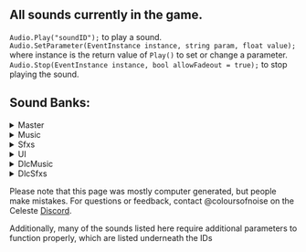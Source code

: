 ## All sounds currently in the game.
`Audio.Play("soundID");` to play a sound.  
`Audio.SetParameter(EventInstance instance, string param, float value);` where instance is the return value of `Play()` to set or change a parameter.  
`Audio.Stop(EventInstance instance, bool allowFadeout = true);` to stop playing the sound.


## Sound Banks:
<details>
<summary>Master</summary>
<pre>
event:/game/04_cliffside/whiteblock_fallthru
event:/ui/world_map/whoosh/1000ms_back
event:/ui/world_map/whoosh/1000ms_forward
event:/ui/world_map/whoosh/400ms_back
event:/ui/world_map/whoosh/400ms_forward
event:/ui/world_map/whoosh/600ms_back
event:/ui/world_map/whoosh/600ms_forward
event:/ui/world_map/whoosh/700ms_back
event:/ui/world_map/whoosh/700ms_forward
event:/ui/world_map/whoosh/900ms_back
event:/ui/world_map/whoosh/900ms_forward
snapshot:/assist_game_speed/assist_speed_50
snapshot:/assist_game_speed/assist_speed_60
snapshot:/assist_game_speed/assist_speed_70
snapshot:/assist_game_speed/assist_speed_80
snapshot:/assist_game_speed/assist_speed_90
snapshot:/berry_cooperation/1000s_down
snapshot:/berry_cooperation/2000s_down
snapshot:/berry_cooperation/3000s_down
snapshot:/berry_cooperation/4000s_down
snapshot:/berry_cooperation/5000s_down
snapshot:/boss_pitch_sfx
snapshot:/char_granny_laughs_down
snapshot:/dialogue_in_progress
snapshot:/env_allamb_down
snapshot:/env_worldmap_down
snapshot:/game_00_prologue_amb_down
snapshot:/game_00_prologue_amb_off
snapshot:/game_00_verb
snapshot:/game_01_birdbros_finish
snapshot:/game_02_dreammemorial_fade
snapshot:/game_03_clutterswitch_moment
snapshot:/game_03_oshirofreakout
snapshot:/game_03_pico8room
snapshot:/game_04_gondolafeather_main
snapshot:/game_04_gondolafeather_verb
snapshot:/game_05_eyedeath
snapshot:/game_05_eyedistance
snapshot:/game_05_mus_pulse_controller
snapshot:/game_05_torch_arp
snapshot:/game_10_BIR_music_part01
snapshot:/game_10_BIR_music_part02
snapshot:/game_10_BIR_sfx
snapshot:/game_10_BIRd_wings_silenced
snapshot:/game_10_amb_voidspiral_active
snapshot:/game_10_cafe_computer_active
snapshot:/game_10_final_boost
snapshot:/game_10_glitch_active
snapshot:/game_10_golden_room_flavour
snapshot:/game_10_goldenroom_death_fix
snapshot:/game_10_granny_clouds_dialogue
snapshot:/game_10_in_space
snapshot:/game_10_inside_cafe
snapshot:/game_10_kevinpc_sendcontrol
snapshot:/game_10_kevinpc_verbtransition
snapshot:/game_gen_crystalheart
snapshot:/game_gen_large_berry_get
snapshot:/mus_cassette_amb_down
snapshot:/mus_lvl1_verbtransition
snapshot:/music_all_mute
snapshot:/music_mains_mute
snapshot:/music_reflection_secret
snapshot:/music_secretrevealed
snapshot:/pause_menu
snapshot:/underwater
snapshot:/variant_speed/variant_speed_120
snapshot:/variant_speed/variant_speed_140
snapshot:/variant_speed/variant_speed_160
</pre>
</details>
<details>
<summary>Music</summary>
<pre>
event:/music/cassette/01_forsaken_city
   fade min:0 max:1 default:1 GAME_CONTROLLED
   sixteenth_note min:1 max:257 default:1 GAME_CONTROLLED
   ahdsr_controller min:0 max:1 default:0 GAME_CONTROLLED
event:/music/cassette/02_old_site
   sixteenth_note min:1 max:257 default:1 GAME_CONTROLLED
   fade min:0 max:1 default:1 GAME_CONTROLLED
   ahdsr_controller min:0 max:1 default:0 GAME_CONTROLLED
event:/music/cassette/03_resort
   sixteenth_note min:1 max:257 default:1 GAME_CONTROLLED
   fade min:0 max:1 default:1 GAME_CONTROLLED
   ahdsr_controller min:0 max:1 default:0 GAME_CONTROLLED
event:/music/cassette/04_cliffside
   sixteenth_note min:1 max:257 default:1 GAME_CONTROLLED
   fade min:0 max:1 default:1 GAME_CONTROLLED
   ahdsr_controller min:0 max:1 default:0 GAME_CONTROLLED
event:/music/cassette/05_mirror_temple
   fade min:0 max:1 default:1 GAME_CONTROLLED
   sixteenth_note min:1 max:257 default:1 GAME_CONTROLLED
   ahdsr_controller min:0 max:1 default:0 GAME_CONTROLLED
event:/music/cassette/06_reflection
   sixteenth_note min:1 max:257 default:1 GAME_CONTROLLED
   fade min:0 max:1 default:1 GAME_CONTROLLED
   ahdsr_controller min:0 max:1 default:0 GAME_CONTROLLED
event:/music/cassette/07_summit
   fade min:0 max:1 default:1 GAME_CONTROLLED
   sixteenth_note min:1 max:257 default:1 GAME_CONTROLLED
   ahdsr_controller min:0 max:1 default:0 GAME_CONTROLLED
event:/music/cassette/09_core
   ahdsr_controller min:0 max:1 default:0 GAME_CONTROLLED
   sixteenth_note min:1 max:257 default:1 GAME_CONTROLLED
   fade min:0 max:1 default:1 GAME_CONTROLLED
event:/music/lvl0/bridge
   fade min:0 max:1 default:1 GAME_CONTROLLED
event:/music/lvl0/intro
   fade min:0 max:1 default:1 GAME_CONTROLLED
event:/music/lvl0/title_ping
   fade min:0 max:1 default:1 GAME_CONTROLLED
event:/music/lvl1/main
   layer2 min:0 max:1 default:1 GAME_CONTROLLED
   layer3 min:0 max:1 default:1 GAME_CONTROLLED
   end min:0 max:1 default:0 GAME_CONTROLLED
   fade min:0 max:1 default:1 GAME_CONTROLLED
   layer1 min:0 max:1 default:1 GAME_CONTROLLED
event:/music/lvl1/theo
   fade min:0 max:1 default:1 GAME_CONTROLLED
event:/music/lvl2/awake
   fade min:0 max:1 default:1 GAME_CONTROLLED
event:/music/lvl2/beginning
   fade min:0 max:1 default:1 GAME_CONTROLLED
event:/music/lvl2/chase
   escape min:0 max:1 default:0 GAME_CONTROLLED
   fade min:0 max:1 default:1 GAME_CONTROLLED
event:/music/lvl2/dreamblock_sting_pt1
   fade min:0 max:1 default:1 GAME_CONTROLLED
event:/music/lvl2/dreamblock_sting_pt2
   fade min:0 max:1 default:1 GAME_CONTROLLED
event:/music/lvl2/evil_madeline
   fade min:0 max:1 default:1 GAME_CONTROLLED
event:/music/lvl2/mirror
   fade min:0 max:1 default:1 GAME_CONTROLLED
event:/music/lvl2/phone_end
   fade min:0 max:1 default:1 GAME_CONTROLLED
event:/music/lvl2/phone_loop
   fade min:0 max:1 default:1 GAME_CONTROLLED
event:/music/lvl3/clean
   progress min:0 max:4 default:1 GAME_CONTROLLED
   escape min:0 max:1 default:0 GAME_CONTROLLED
   fade min:0 max:1 default:1 GAME_CONTROLLED
event:/music/lvl3/explore
   progress min:1 max:3 default:1 GAME_CONTROLLED
   layer2 min:0 max:1 default:0 GAME_CONTROLLED
   fade min:0 max:1 default:1 GAME_CONTROLLED
   layer1 min:0 max:1 default:0 GAME_CONTROLLED
event:/music/lvl3/intro
   fade min:0 max:1 default:1 GAME_CONTROLLED
event:/music/lvl3/oshiro_chase
   fade min:0 max:1 default:1 GAME_CONTROLLED
event:/music/lvl3/oshiro_theme
   fade min:0 max:1 default:1 GAME_CONTROLLED
event:/music/lvl4/heavy_winds
   fade min:0 max:1 default:1 GAME_CONTROLLED
event:/music/lvl4/main
   fade min:0 max:1 default:1 GAME_CONTROLLED
   layer3 min:0 max:1 default:0 GAME_CONTROLLED
   layer1 min:0 max:1 default:0 GAME_CONTROLLED
   layer2 min:0 max:1 default:0 GAME_CONTROLLED
event:/music/lvl4/minigame
   fade min:0 max:1 default:1 GAME_CONTROLLED
   gondola_idle min:0 max:1 default:0 GAME_CONTROLLED
   calm min:0 max:1 default:1 GAME_CONTROLLED
event:/music/lvl5/middle_temple
   layer3 min:0 max:1 default:0 GAME_CONTROLLED
   fade min:0 max:1 default:1 GAME_CONTROLLED
   layer4 min:0 max:1 default:0 GAME_CONTROLLED
event:/music/lvl5/mirror
   layer3 min:0 max:1 default:0 GAME_CONTROLLED
   layer1 min:0 max:1 default:1 GAME_CONTROLLED
   eye_distance min:0 max:1 default:1 GAME_CONTROLLED
   layer6 min:0 max:1 default:0 GAME_CONTROLLED
   layer5 min:0 max:1 default:0 GAME_CONTROLLED
   layer2 min:0 max:1 default:0 GAME_CONTROLLED
   layer4 min:0 max:1 default:0 GAME_CONTROLLED
   fade min:0 max:1 default:1 GAME_CONTROLLED
event:/music/lvl5/mirror_cutscene
   fade min:0 max:1 default:1 GAME_CONTROLLED
event:/music/lvl5/normal
   fade min:0 max:1 default:1 GAME_CONTROLLED
   layer2 min:0 max:1 default:0 GAME_CONTROLLED
   layer1 min:0 max:1 default:1 GAME_CONTROLLED
event:/music/lvl6/badeline_acoustic
   fade min:0 max:1 default:1 GAME_CONTROLLED
   levelup min:0 max:2 default:0 GAME_CONTROLLED
event:/music/lvl6/badeline_fight
   boss_pitch min:0 max:1 default:0 GAME_CONTROLLED
   fade min:0 max:1 default:1 GAME_CONTROLLED
event:/music/lvl6/badeline_glitch
   fade min:0 max:1 default:1 GAME_CONTROLLED
   boss_pitch min:0 max:1 default:0 GAME_CONTROLLED
event:/music/lvl6/madeline_and_theo
   fade min:0 max:1 default:1 GAME_CONTROLLED
event:/music/lvl6/main
   fade min:0 max:1 default:1 GAME_CONTROLLED
   layer3 min:0 max:1 default:0 GAME_CONTROLLED
   layer1 min:0 max:1 default:1 GAME_CONTROLLED
   layer2 min:0 max:1 default:0 GAME_CONTROLLED
event:/music/lvl6/secret_room
   fade min:0 max:1 default:1 GAME_CONTROLLED
event:/music/lvl6/starjump
   fade min:0 max:1 default:1 GAME_CONTROLLED
   layer3 min:0 max:1 default:0 GAME_CONTROLLED
   layer2 min:0 max:1 default:0 GAME_CONTROLLED
   layer1 min:0 max:1 default:1 GAME_CONTROLLED
event:/music/lvl6/the_fall
   fade min:0 max:1 default:1 GAME_CONTROLLED
event:/music/lvl7/final_ascent
   escape min:0 max:1 default:0 GAME_CONTROLLED
   fade min:0 max:1 default:1 GAME_CONTROLLED
event:/music/lvl7/main
   progress min:0 max:7 default:0 GAME_CONTROLLED
   fade min:0 max:1 default:1 GAME_CONTROLLED
event:/music/lvl8/main
   fade min:0 max:1 default:1 GAME_CONTROLLED
event:/music/lvl9/main
   layer2 min:0 max:1 default:0 GAME_CONTROLLED
   fade min:0 max:1 default:1 GAME_CONTROLLED
   progress min:0 max:4 default:0 GAME_CONTROLLED
   layer1 min:0 max:1 default:0 GAME_CONTROLLED
event:/music/menu/complete_area
   fade min:0 max:1 default:1 GAME_CONTROLLED
   end min:0 max:1 default:0 GAME_CONTROLLED
event:/music/menu/complete_bside
   end min:0 max:1 default:0 GAME_CONTROLLED
   fade min:0 max:1 default:1 GAME_CONTROLLED
event:/music/menu/complete_summit
   end min:0 max:1 default:0 GAME_CONTROLLED
   fade min:0 max:1 default:1 GAME_CONTROLLED
event:/music/menu/credits
   fade min:0 max:1 default:1 GAME_CONTROLLED
   ahdsr_controller min:0 max:1 default:0 GAME_CONTROLLED
event:/music/menu/level_select
   fade min:0 max:1 default:1 GAME_CONTROLLED
   moon min:0 max:1 default:0 GAME_CONTROLLED
event:/music/remix/01_forsaken_city
   fade min:0 max:1 default:1 GAME_CONTROLLED
event:/music/remix/02_old_site
   fade min:0 max:1 default:1 GAME_CONTROLLED
event:/music/remix/03_resort
   fade min:0 max:1 default:1 GAME_CONTROLLED
event:/music/remix/04_cliffside
   fade min:0 max:1 default:1 GAME_CONTROLLED
event:/music/remix/05_mirror_temple
   fade min:0 max:1 default:1 GAME_CONTROLLED
event:/music/remix/06_reflection
   fade min:0 max:1 default:1 GAME_CONTROLLED
event:/music/remix/07_summit
   fade min:0 max:1 default:1 GAME_CONTROLLED
   escape min:0 max:1 default:0 GAME_CONTROLLED
event:/music/remix/09_core
   fade min:0 max:1 default:1 GAME_CONTROLLED
event:/new_content/music/lvl10/cinematic/end_intro
   fade min:0 max:1 default:1 GAME_CONTROLLED
snapshot:/boss_pitch_sfx
snapshot:/env_allamb_down
snapshot:/env_worldmap_down
snapshot:/game_00_prologue_amb_down
snapshot:/game_00_prologue_amb_off
snapshot:/game_04_gondolafeather_main
snapshot:/game_04_gondolafeather_verb
snapshot:/game_05_eyedistance
snapshot:/mus_cassette_amb_down
snapshot:/mus_lvl1_verbtransition
</pre>
</details>
<details>
<summary>Sfxs</summary>
<pre>
event:/char/badeline/appear
event:/char/badeline/booster_begin
event:/char/badeline/booster_final
event:/char/badeline/booster_reappear
event:/char/badeline/booster_relocate
event:/char/badeline/booster_throw
event:/char/badeline/boss_bullet
   end min:0 max:1 default:0 GAME_CONTROLLED
event:/char/badeline/boss_hug
event:/char/badeline/boss_idle_air
event:/char/badeline/boss_laser_charge
event:/char/badeline/boss_laser_fire
event:/char/badeline/boss_prefight_getup
   chaser_count min:0 max:4 default:0 GAME_CONTROLLED
event:/char/badeline/climb_ledge
   chaser_count min:0 max:4 default:0 GAME_CONTROLLED
event:/char/badeline/dash_red_left
   chaser_count min:0 max:4 default:0 GAME_CONTROLLED
event:/char/badeline/dash_red_right
   chaser_count min:0 max:4 default:0 GAME_CONTROLLED
event:/char/badeline/disappear
event:/char/badeline/dreamblock_enter
   chaser_count min:0 max:4 default:0 GAME_CONTROLLED
event:/char/badeline/dreamblock_exit
   chaser_count min:0 max:4 default:0 GAME_CONTROLLED
event:/char/badeline/dreamblock_travel
   chaser_count min:0 max:4 default:0 GAME_CONTROLLED
event:/char/badeline/duck
   chaser_count min:0 max:4 default:0 GAME_CONTROLLED
event:/char/badeline/footstep
   surface_index min:0 max:50 default:0 GAME_CONTROLLED
   chaser_count min:0 max:4 default:0 GAME_CONTROLLED
event:/char/badeline/grab
   surface_index min:0 max:50 default:0 GAME_CONTROLLED
   chaser_count min:0 max:4 default:0 GAME_CONTROLLED
event:/char/badeline/grab_letgo
   chaser_count min:0 max:4 default:0 GAME_CONTROLLED
event:/char/badeline/handhold
   chaser_count min:0 max:4 default:0 GAME_CONTROLLED
   surface_index min:0 max:50 default:0 GAME_CONTROLLED
event:/char/badeline/jump
   chaser_count min:0 max:4 default:0 GAME_CONTROLLED
event:/char/badeline/jump_assisted
   chaser_count min:0 max:4 default:0 GAME_CONTROLLED
event:/char/badeline/jump_climb_left
   chaser_count min:0 max:4 default:0 GAME_CONTROLLED
event:/char/badeline/jump_climb_right
   chaser_count min:0 max:4 default:0 GAME_CONTROLLED
event:/char/badeline/jump_dreamblock
   chaser_count min:0 max:4 default:0 GAME_CONTROLLED
event:/char/badeline/jump_special
   chaser_count min:0 max:4 default:0 GAME_CONTROLLED
event:/char/badeline/jump_super
   chaser_count min:0 max:4 default:0 GAME_CONTROLLED
event:/char/badeline/jump_superslide
   chaser_count min:0 max:4 default:0 GAME_CONTROLLED
event:/char/badeline/jump_superwall
   chaser_count min:0 max:4 default:0 GAME_CONTROLLED
event:/char/badeline/jump_wall_left
   chaser_count min:0 max:4 default:0 GAME_CONTROLLED
event:/char/badeline/jump_wall_right
   chaser_count min:0 max:4 default:0 GAME_CONTROLLED
event:/char/badeline/landing
   surface_index min:0 max:50 default:0 GAME_CONTROLLED
   chaser_count min:0 max:4 default:0 GAME_CONTROLLED
event:/char/badeline/level_entry
   chaser_count min:0 max:4 default:0 GAME_CONTROLLED
event:/char/badeline/maddy_join
event:/char/badeline/maddy_split
event:/char/badeline/stand
   chaser_count min:0 max:4 default:0 GAME_CONTROLLED
event:/char/badeline/temple_move_chats
event:/char/badeline/temple_move_first
event:/char/badeline/wallslide
   chaser_count min:0 max:4 default:0 GAME_CONTROLLED
   surface_index min:0 max:50 default:0 GAME_CONTROLLED
event:/char/dialogue/badeline
   dialogue_portrait min:0 max:12 default:0 GAME_CONTROLLED
   dialogue_end min:0 max:1 default:0 GAME_CONTROLLED
event:/char/dialogue/ex
   dialogue_end min:0 max:1 default:0 GAME_CONTROLLED
   dialogue_portrait min:0 max:12 default:0 GAME_CONTROLLED
event:/char/dialogue/granny
   dialogue_portrait min:0 max:12 default:0 GAME_CONTROLLED
   dialogue_end min:0 max:1 default:0 GAME_CONTROLLED
event:/char/dialogue/madeline
   dialogue_portrait min:0 max:12 default:0 GAME_CONTROLLED
   dialogue_end min:0 max:1 default:0 GAME_CONTROLLED
event:/char/dialogue/madeline_mirror
   dialogue_end min:0 max:1 default:0 GAME_CONTROLLED
   dialogue_portrait min:0 max:12 default:0 GAME_CONTROLLED
event:/char/dialogue/mom
   dialogue_end min:0 max:1 default:0 GAME_CONTROLLED
   dialogue_portrait min:0 max:12 default:0 GAME_CONTROLLED
event:/char/dialogue/oshiro
   dialogue_portrait min:0 max:12 default:0 GAME_CONTROLLED
   dialogue_end min:0 max:1 default:0 GAME_CONTROLLED
event:/char/dialogue/secret_character
event:/char/dialogue/sfx_support/phone_static_ex
event:/char/dialogue/sfx_support/phone_static_mom
event:/char/dialogue/theo
   dialogue_portrait min:0 max:12 default:0 GAME_CONTROLLED
   dialogue_end min:0 max:1 default:0 GAME_CONTROLLED
event:/char/dialogue/theo_mirror
   dialogue_end min:0 max:1 default:0 GAME_CONTROLLED
   dialogue_portrait min:0 max:12 default:0 GAME_CONTROLLED
event:/char/granny/cane_tap
event:/char/granny/laugh_firstphrase
   laugh_distance min:350 max:650 default:350 AUTOMATIC_DISTANCE
event:/char/granny/laugh_oneha
   laugh_distance min:350 max:650 default:350 AUTOMATIC_DISTANCE
event:/char/madeline/backpack_drop
event:/char/madeline/campfire_sit
event:/char/madeline/campfire_stand
event:/char/madeline/climb_ledge
event:/char/madeline/core_hair_charged
event:/char/madeline/crystaltheo_lift
event:/char/madeline/crystaltheo_throw
event:/char/madeline/dash_pink_left
event:/char/madeline/dash_pink_right
event:/char/madeline/dash_red_left
event:/char/madeline/dash_red_right
event:/char/madeline/death
event:/char/madeline/dreamblock_enter
event:/char/madeline/dreamblock_exit
event:/char/madeline/dreamblock_travel
event:/char/madeline/duck
event:/char/madeline/footstep
   raining min:0 max:1 default:0 GAME_CONTROLLED
   surface_index min:0 max:50 default:0 GAME_CONTROLLED
event:/char/madeline/grab
   surface_index min:0 max:50 default:0 GAME_CONTROLLED
   raining min:0 max:1 default:0 GAME_CONTROLLED
event:/char/madeline/grab_letgo
event:/char/madeline/handhold
   surface_index min:0 max:50 default:0 GAME_CONTROLLED
   raining min:0 max:1 default:0 GAME_CONTROLLED
event:/char/madeline/idle_crackknuckles
event:/char/madeline/idle_scratch
event:/char/madeline/idle_sneeze
event:/char/madeline/jump
event:/char/madeline/jump_assisted
event:/char/madeline/jump_climb_left
event:/char/madeline/jump_climb_right
event:/char/madeline/jump_dreamblock
event:/char/madeline/jump_special
event:/char/madeline/jump_super
event:/char/madeline/jump_superslide
event:/char/madeline/jump_superwall
event:/char/madeline/jump_wall_left
event:/char/madeline/jump_wall_right
event:/char/madeline/landing
   surface_index min:0 max:50 default:0 GAME_CONTROLLED
   raining min:0 max:1 default:0 GAME_CONTROLLED
event:/char/madeline/mirrortemple_big_landing
event:/char/madeline/predeath
event:/char/madeline/revive
event:/char/madeline/stand
event:/char/madeline/summit_areastart
event:/char/madeline/summit_flytonext
event:/char/madeline/summit_sit
event:/char/madeline/theo_collapse
event:/char/madeline/wallslide
   surface_index min:0 max:50 default:0 GAME_CONTROLLED
event:/char/madeline/water_dash_gen
event:/char/madeline/water_dash_in
event:/char/madeline/water_dash_out
event:/char/madeline/water_in
   deep min:0 max:1 default:0 GAME_CONTROLLED
event:/char/madeline/water_move_general
event:/char/madeline/water_move_shallow
event:/char/madeline/water_out
   deep min:0 max:1 default:0 GAME_CONTROLLED
event:/char/oshiro/boss_charge
event:/char/oshiro/boss_enter_screen
event:/char/oshiro/boss_precharge
event:/char/oshiro/boss_reform
event:/char/oshiro/boss_slam_final
event:/char/oshiro/boss_slam_first
event:/char/oshiro/boss_transform_begin
event:/char/oshiro/boss_transform_burst
event:/char/oshiro/chat_collapse
event:/char/oshiro/chat_get_up
event:/char/oshiro/chat_turn_left
event:/char/oshiro/chat_turn_right
event:/char/oshiro/move_01_0xa_exit
event:/char/oshiro/move_02_03a_exit
event:/char/oshiro/move_03_08a_exit
event:/char/oshiro/move_04_pace_left
event:/char/oshiro/move_04_pace_right
event:/char/oshiro/move_05_09b_exit
event:/char/oshiro/move_06_04d_exit
event:/char/oshiro/move_07_roof00_enter
event:/char/oshiro/move_08_roof07_exit
event:/char/theo/phone_taps_loop
event:/char/theo/resort_ceilingvent_hey
event:/char/theo/resort_ceilingvent_popoff
event:/char/theo/resort_ceilingvent_seeya
event:/char/theo/resort_ceilingvent_shake
event:/char/theo/resort_crawl
   venture_forth min:0 max:1 default:0 GAME_CONTROLLED
event:/char/theo/resort_standtocrawl
event:/char/theo/resort_vent_grab
event:/char/theo/resort_vent_rip
event:/char/theo/resort_vent_tug
event:/char/theo/resort_vent_tumble
event:/char/theo/yolo_fist
event:/classic/pico8_boot
event:/classic/pico8_mus_00
event:/classic/pico8_mus_01
event:/classic/pico8_mus_02
event:/classic/pico8_mus_03
event:/classic/sfx0
event:/classic/sfx1
event:/classic/sfx13
event:/classic/sfx14
event:/classic/sfx15
event:/classic/sfx16
event:/classic/sfx2
event:/classic/sfx23
event:/classic/sfx3
event:/classic/sfx35
event:/classic/sfx37
event:/classic/sfx38
event:/classic/sfx4
event:/classic/sfx5
event:/classic/sfx51
event:/classic/sfx54
event:/classic/sfx55
event:/classic/sfx6
event:/classic/sfx61
event:/classic/sfx62
event:/classic/sfx7
event:/classic/sfx8
event:/classic/sfx9
event:/env/amb/00_prologue
event:/env/amb/01_main
event:/env/amb/02_awake
event:/env/amb/02_dream
event:/env/amb/03_exterior
event:/env/amb/03_interior
   basement min:0 max:1 default:0 GAME_CONTROLLED
event:/env/amb/03_pico8_closeup
event:/env/amb/04_main
   shrine min:0 max:1 default:0 GAME_CONTROLLED
   wind_direction min:-1 max:1 default:0 GAME_CONTROLLED
   strong_wind min:0 max:1 default:0 GAME_CONTROLLED
event:/env/amb/05_interior_dark
event:/env/amb/05_interior_main
event:/env/amb/05_mirror_sequence
event:/env/amb/06_lake
event:/env/amb/06_main
   postboss min:0 max:1 default:0 GAME_CONTROLLED
event:/env/amb/09_main
   has_conveyors min:0 max:1 default:0 GAME_CONTROLLED
   room_state min:0 max:1 default:0 GAME_CONTROLLED
   progress min:0 max:3 default:0 GAME_CONTROLLED
event:/env/amb/worldmap
event:/env/local/02_old_site/phone_lamp
   on min:0 max:1 default:0 GAME_CONTROLLED
event:/env/local/03_resort/broken_window_large
event:/env/local/03_resort/broken_window_small
event:/env/local/03_resort/pico8_machine
   pico8_room min:0 max:700 default:0 AUTOMATIC_DISTANCE
event:/env/local/06_reflection/boss_idle_ground
   end min:0 max:1 default:0 GAME_CONTROLLED
event:/env/local/07_summit/flag_flap
event:/env/local/09_core/conveyor_idle
event:/env/local/09_core/fireballs_idle
event:/env/local/09_core/lavagate_idle
event:/env/local/campfire_loop
event:/env/local/campfire_start
event:/env/local/waterfall_big_in
event:/env/local/waterfall_big_main
event:/env/local/waterfall_small_in_deep
event:/env/local/waterfall_small_in_shallow
event:/env/local/waterfall_small_main
event:/env/state/underwater
event:/game/00_prologue/bridge_rumble_loop
event:/game/00_prologue/bridge_support_break
event:/game/00_prologue/car_down
event:/game/00_prologue/car_up
event:/game/00_prologue/fallblock_first_impact
event:/game/00_prologue/fallblock_first_shake
   release min:0 max:1 default:0 GAME_CONTROLLED
event:/game/00_prologue/intro_vignette
event:/game/01_forsaken_city/birdbros_finish
event:/game/01_forsaken_city/birdbros_fly_loop
event:/game/01_forsaken_city/birdbros_thrust
event:/game/01_forsaken_city/console_blue
event:/game/01_forsaken_city/console_purple
event:/game/01_forsaken_city/console_red
event:/game/01_forsaken_city/console_static_long
event:/game/01_forsaken_city/console_static_loop
event:/game/01_forsaken_city/console_static_short
event:/game/01_forsaken_city/console_white
event:/game/01_forsaken_city/console_yellow
event:/game/01_forsaken_city/fallblock_ice_impact
event:/game/01_forsaken_city/fallblock_ice_shake
event:/game/01_forsaken_city/zip_mover
event:/game/02_old_site/lantern_hit
event:/game/02_old_site/sequence_badeline_intro
event:/game/02_old_site/sequence_mirror
event:/game/02_old_site/sequence_phone_pickup
event:/game/02_old_site/sequence_phone_ring_loop
   end min:0 max:1 default:0 GAME_CONTROLLED
event:/game/02_old_site/sequence_phone_ringtone_loop
   end min:0 max:1 default:0 GAME_CONTROLLED
event:/game/02_old_site/sequence_phone_transform
event:/game/02_old_site/theoselfie_foley
event:/game/02_old_site/theoselfie_photo_filter
event:/game/02_old_site/theoselfie_photo_in
event:/game/02_old_site/theoselfie_photo_out
event:/game/03_resort/clutterswitch_books
event:/game/03_resort/clutterswitch_boxes
event:/game/03_resort/clutterswitch_finish
event:/game/03_resort/clutterswitch_linens
event:/game/03_resort/clutterswitch_return
event:/game/03_resort/deskbell_again
event:/game/03_resort/door_metal_close
event:/game/03_resort/door_metal_open
event:/game/03_resort/door_wood_close
event:/game/03_resort/door_wood_open
event:/game/03_resort/fallblock_wood_impact
event:/game/03_resort/fallblock_wood_shake
event:/game/03_resort/fallblock_wooddistant_impact
event:/game/03_resort/fluff_tendril_emerge
event:/game/03_resort/fluff_tendril_recede
event:/game/03_resort/fluff_tendril_touch
event:/game/03_resort/forcefield_bump
event:/game/03_resort/forcefield_idle_loop
event:/game/03_resort/forcefield_vanish
event:/game/03_resort/key_unlock
event:/game/03_resort/lantern_bump
event:/game/03_resort/memo_in
event:/game/03_resort/memo_out
event:/game/03_resort/platform_horiz_left
event:/game/03_resort/platform_horiz_right
event:/game/03_resort/platform_vert_down_loop
   ducking min:0 max:1 default:0 GAME_CONTROLLED
event:/game/03_resort/platform_vert_end
event:/game/03_resort/platform_vert_start
event:/game/03_resort/platform_vert_up_loop
event:/game/03_resort/sequence_oshiro_intro
event:/game/03_resort/sequence_oshirofluff_pt1
event:/game/03_resort/sequence_oshirofluff_pt2
event:/game/03_resort/suite_bad_ceilingbreak
event:/game/03_resort/suite_bad_exittop
event:/game/03_resort/suite_bad_intro
event:/game/03_resort/suite_bad_mirrorbreak
event:/game/03_resort/suite_bad_moveroof
event:/game/03_resort/suite_bad_movestageleft
event:/game/03_resort/trapdoor_frombottom
event:/game/03_resort/trapdoor_fromtop
event:/game/04_cliffside/arrowblock_activate
event:/game/04_cliffside/arrowblock_break
event:/game/04_cliffside/arrowblock_debris
   debris_velocity min:0 max:1 default:0 GAME_CONTROLLED
event:/game/04_cliffside/arrowblock_move
   arrow_stop min:0 max:1 default:0 GAME_CONTROLLED
   arrow_influence min:1 max:9 default:1 GAME_CONTROLLED
event:/game/04_cliffside/arrowblock_reappear
event:/game/04_cliffside/arrowblock_reform_begin
event:/game/04_cliffside/arrowblock_side_depress
event:/game/04_cliffside/arrowblock_side_release
event:/game/04_cliffside/cloud_blue_boost
event:/game/04_cliffside/cloud_pink_boost
event:/game/04_cliffside/cloud_pink_reappear
event:/game/04_cliffside/gondola_cliffmechanism_start
event:/game/04_cliffside/gondola_finish
event:/game/04_cliffside/gondola_halted_loop
event:/game/04_cliffside/gondola_movement_loop
event:/game/04_cliffside/gondola_restart
event:/game/04_cliffside/gondola_scaryhair_01
event:/game/04_cliffside/gondola_scaryhair_02
event:/game/04_cliffside/gondola_scaryhair_03
event:/game/04_cliffside/gondola_theo_fall
event:/game/04_cliffside/gondola_theo_lever_fail
event:/game/04_cliffside/gondola_theo_lever_start
event:/game/04_cliffside/gondola_theo_recover
event:/game/04_cliffside/gondola_theoselfie_halt
event:/game/04_cliffside/greenbooster_dash
event:/game/04_cliffside/greenbooster_end
event:/game/04_cliffside/greenbooster_enter
event:/game/04_cliffside/greenbooster_reappear
event:/game/04_cliffside/snowball_impact
event:/game/04_cliffside/snowball_spawn
event:/game/04_cliffside/stone_blockade
event:/game/05_mirror_temple/bladespinner_spin
event:/game/05_mirror_temple/button_activate
event:/game/05_mirror_temple/button_depress
event:/game/05_mirror_temple/button_return
event:/game/05_mirror_temple/crackedwall_vanish
event:/game/05_mirror_temple/crystaltheo_break_free
event:/game/05_mirror_temple/crystaltheo_hit_ground
   crystal_velocity min:0 max:1 default:0 GAME_CONTROLLED
event:/game/05_mirror_temple/crystaltheo_hit_side
event:/game/05_mirror_temple/eye_pulse
event:/game/05_mirror_temple/eyebro_eyemove
event:/game/05_mirror_temple/eyewall_bounce
event:/game/05_mirror_temple/eyewall_destroy
event:/game/05_mirror_temple/gate_main_close
event:/game/05_mirror_temple/gate_main_open
event:/game/05_mirror_temple/gate_theo_close
event:/game/05_mirror_temple/gate_theo_open
event:/game/05_mirror_temple/key_unlock_dark
event:/game/05_mirror_temple/key_unlock_light
event:/game/05_mirror_temple/mainmirror_reveal
event:/game/05_mirror_temple/mainmirror_torch_lit_1
event:/game/05_mirror_temple/mainmirror_torch_lit_2
event:/game/05_mirror_temple/mainmirror_torch_loop
event:/game/05_mirror_temple/redbooster_dash
event:/game/05_mirror_temple/redbooster_end
event:/game/05_mirror_temple/redbooster_enter
event:/game/05_mirror_temple/redbooster_move
   end min:0 max:1 default:0 GAME_CONTROLLED
event:/game/05_mirror_temple/redbooster_reappear
event:/game/05_mirror_temple/room_lightlevel_down
event:/game/05_mirror_temple/room_lightlevel_up
event:/game/05_mirror_temple/seeker_aggro
event:/game/05_mirror_temple/seeker_booped
event:/game/05_mirror_temple/seeker_dash
event:/game/05_mirror_temple/seeker_dash_turn
event:/game/05_mirror_temple/seeker_death
event:/game/05_mirror_temple/seeker_hit_lightwall
event:/game/05_mirror_temple/seeker_hit_normal
event:/game/05_mirror_temple/seeker_playercontrolstart
event:/game/05_mirror_temple/seeker_revive
event:/game/05_mirror_temple/seeker_statue_break
event:/game/05_mirror_temple/swapblock_move
event:/game/05_mirror_temple/swapblock_move_end
event:/game/05_mirror_temple/swapblock_return
   end min:0 max:1 default:0 GAME_CONTROLLED
event:/game/05_mirror_temple/swapblock_return_end
event:/game/05_mirror_temple/torch_activate
event:/game/06_reflection/badeline_feather_slice
event:/game/06_reflection/badeline_freakout_1
event:/game/06_reflection/badeline_freakout_2
event:/game/06_reflection/badeline_freakout_3
event:/game/06_reflection/badeline_freakout_4
event:/game/06_reflection/badeline_freakout_5
event:/game/06_reflection/badeline_pull_cliffbreak
event:/game/06_reflection/badeline_pull_impact
event:/game/06_reflection/badeline_pull_rumble_loop
event:/game/06_reflection/badeline_pull_whooshdown
event:/game/06_reflection/boss_spikes_burst
event:/game/06_reflection/crushblock_activate
event:/game/06_reflection/crushblock_impact
event:/game/06_reflection/crushblock_move_loop
   end min:0 max:1 default:0 GAME_CONTROLLED
   submerged min:0 max:1 default:0 GAME_CONTROLLED
event:/game/06_reflection/crushblock_rest
event:/game/06_reflection/crushblock_rest_waypoint
event:/game/06_reflection/crushblock_return_loop
   submerged min:0 max:1 default:0 GAME_CONTROLLED
event:/game/06_reflection/fall_spike_smash
event:/game/06_reflection/fallblock_boss_impact
event:/game/06_reflection/fallblock_boss_shake
event:/game/06_reflection/feather_bubble_bounce
event:/game/06_reflection/feather_bubble_get
event:/game/06_reflection/feather_bubble_renew
event:/game/06_reflection/feather_get
event:/game/06_reflection/feather_reappear
event:/game/06_reflection/feather_renew
event:/game/06_reflection/feather_state_bump
event:/game/06_reflection/feather_state_end
event:/game/06_reflection/feather_state_loop
   feather_speed min:0 max:1 default:0 GAME_CONTROLLED
event:/game/06_reflection/feather_state_warning
event:/game/06_reflection/hug_badeline_glow
event:/game/06_reflection/hug_image_1
event:/game/06_reflection/hug_image_2
event:/game/06_reflection/hug_image_3
event:/game/06_reflection/hug_levelup_text_in
event:/game/06_reflection/hug_levelup_text_out
event:/game/06_reflection/pinballbumper_hit
event:/game/06_reflection/pinballbumper_reset
event:/game/06_reflection/scaryhair_move
event:/game/06_reflection/scaryhair_whoosh
event:/game/06_reflection/supersecret_dashflavour
   dash_direction min:1 max:9 default:1 GAME_CONTROLLED
event:/game/06_reflection/supersecret_heartappear
event:/game/06_reflection/supersecret_torch_1
event:/game/06_reflection/supersecret_torch_2
event:/game/06_reflection/supersecret_torch_3
event:/game/06_reflection/supersecret_torch_4
event:/game/07_summit/altitude_count
event:/game/07_summit/checkpoint_confetti
event:/game/07_summit/gem_get
event:/game/07_summit/gem_unlock_1
   gem_distance min:0 max:700 default:0 AUTOMATIC_DISTANCE
event:/game/07_summit/gem_unlock_2
   gem_distance min:0 max:700 default:0 AUTOMATIC_DISTANCE
event:/game/07_summit/gem_unlock_3
   gem_distance min:0 max:700 default:0 AUTOMATIC_DISTANCE
event:/game/07_summit/gem_unlock_4
   gem_distance min:0 max:700 default:0 AUTOMATIC_DISTANCE
event:/game/07_summit/gem_unlock_5
   gem_distance min:0 max:700 default:0 AUTOMATIC_DISTANCE
event:/game/07_summit/gem_unlock_6
   gem_distance min:0 max:700 default:0 AUTOMATIC_DISTANCE
event:/game/07_summit/gem_unlock_complete
   gem_distance min:0 max:700 default:0 AUTOMATIC_DISTANCE
event:/game/09_core/bounceblock_break
event:/game/09_core/bounceblock_reappear
event:/game/09_core/bounceblock_touch
event:/game/09_core/conveyor_activate
   end min:0 max:1 default:0 GAME_CONTROLLED
event:/game/09_core/final_heart_get
event:/game/09_core/frontdoor_heartfill
event:/game/09_core/frontdoor_unlock
event:/game/09_core/hotpinball_activate
event:/game/09_core/iceball_break
event:/game/09_core/iceblock_reappear
event:/game/09_core/iceblock_touch
event:/game/09_core/pinballbumper_hit
event:/game/09_core/rising_threat
   room_state min:0 max:1 default:0 GAME_CONTROLLED
   rising min:0 max:1 default:0 GAME_CONTROLLED
event:/game/09_core/switch_dies
event:/game/09_core/switch_to_cold
event:/game/09_core/switch_to_hot
event:/game/general/assist_dreamblockbounce
event:/game/general/assist_nonsolid_in
event:/game/general/assist_nonsolid_out
event:/game/general/assist_screenbottom
event:/game/general/bird_in
event:/game/general/bird_land_dirt
event:/game/general/bird_peck
event:/game/general/bird_squawk
event:/game/general/bird_startle
event:/game/general/birdbaby_flyaway
event:/game/general/birdbaby_hop
event:/game/general/birdbaby_tweet_loop
event:/game/general/cassette_block_switch_1
event:/game/general/cassette_block_switch_2
event:/game/general/cassette_bubblereturn
event:/game/general/cassette_get
event:/game/general/cassette_preview
   remix min:0 max:10 default:0 GAME_CONTROLLED
   end min:0 max:1 default:0 GAME_CONTROLLED
event:/game/general/crystalheart_blue_get
   end min:0 max:1 default:0 GAME_CONTROLLED
event:/game/general/crystalheart_bounce
event:/game/general/crystalheart_gold_get
   end min:0 max:1 default:0 GAME_CONTROLLED
event:/game/general/crystalheart_pulse
event:/game/general/crystalheart_red_get
   end min:0 max:1 default:0 GAME_CONTROLLED
event:/game/general/debris_dirt
   debris_velocity min:0 max:1 default:0 GAME_CONTROLLED
event:/game/general/debris_stone
   debris_velocity min:0 max:1 default:0 GAME_CONTROLLED
event:/game/general/debris_wood
   debris_velocity min:0 max:1 default:0 GAME_CONTROLLED
event:/game/general/diamond_return
event:/game/general/diamond_touch
event:/game/general/fallblock_impact
event:/game/general/fallblock_shake
event:/game/general/key_get
event:/game/general/lookout_move
event:/game/general/lookout_use
event:/game/general/passage_closed_behind
event:/game/general/platform_disintegrate
event:/game/general/platform_return
event:/game/general/secret_revealed
event:/game/general/seed_complete_berry
event:/game/general/seed_complete_main
   ahdsr_controller min:0 max:1 default:0 GAME_CONTROLLED
event:/game/general/seed_poof
event:/game/general/seed_pulse
   count min:0 max:6 default:0 GAME_CONTROLLED
event:/game/general/seed_reappear
   count min:0 max:6 default:0 GAME_CONTROLLED
event:/game/general/seed_touch
   count min:0 max:6 default:0 GAME_CONTROLLED
event:/game/general/spotlight_intro
event:/game/general/spotlight_outro
event:/game/general/spring
event:/game/general/strawberry_blue_pulse
event:/game/general/strawberry_blue_touch
event:/game/general/strawberry_flyaway
event:/game/general/strawberry_get
   count min:0 max:6 default:0 GAME_CONTROLLED
   colour min:0 max:4 default:0 GAME_CONTROLLED
event:/game/general/strawberry_laugh
event:/game/general/strawberry_pulse
event:/game/general/strawberry_touch
event:/game/general/strawberry_wingflap
event:/game/general/thing_booped
event:/game/general/touchswitch_any
event:/game/general/touchswitch_gate_finish
event:/game/general/touchswitch_gate_open
event:/game/general/touchswitch_last
event:/game/general/touchswitch_last_cutoff
event:/game/general/touchswitch_last_oneshot
event:/game/general/wall_break_dirt
event:/game/general/wall_break_ice
event:/game/general/wall_break_stone
event:/game/general/wall_break_wood
event:/music/remix/01_forsaken_city
   fade min:0 max:1 default:1 GAME_CONTROLLED
event:/music/remix/02_old_site
   fade min:0 max:1 default:1 GAME_CONTROLLED
event:/music/remix/03_resort
   fade min:0 max:1 default:1 GAME_CONTROLLED
event:/music/remix/04_cliffside
   fade min:0 max:1 default:1 GAME_CONTROLLED
event:/music/remix/05_mirror_temple
   fade min:0 max:1 default:1 GAME_CONTROLLED
event:/music/remix/06_reflection
   fade min:0 max:1 default:1 GAME_CONTROLLED
event:/music/remix/07_summit
   fade min:0 max:1 default:1 GAME_CONTROLLED
   escape min:0 max:1 default:0 GAME_CONTROLLED
event:/music/remix/09_core
   fade min:0 max:1 default:1 GAME_CONTROLLED
event:/new_content/game/10_farewell/bird_fly_uptonext
event:/state/underwater
   underwater min:0 max:1 default:0 GAME_CONTROLLED
event:/ui/game/general_text_loop
   end min:0 max:1 default:0 GAME_CONTROLLED
event:/ui/game/increment_dashcount
event:/ui/game/increment_strawberry
event:/ui/main/assist_button_info
event:/ui/main/assist_button_no
event:/ui/main/assist_button_yes
event:/ui/main/assist_info_whistle
   assist_progress min:0 max:6 default:0 GAME_CONTROLLED
event:/ui/main/bside_intro_text
event:/ui/postgame/death_appear
event:/ui/postgame/goldberry_count
event:/ui/world_map/icon/assist_skip
snapshot:/berry_cooperation/1000s_down
snapshot:/berry_cooperation/2000s_down
snapshot:/berry_cooperation/3000s_down
snapshot:/berry_cooperation/4000s_down
snapshot:/berry_cooperation/5000s_down
snapshot:/char_granny_laughs_down
snapshot:/env_allamb_down
snapshot:/game_00_verb
snapshot:/game_01_birdbros_finish
snapshot:/game_03_clutterswitch_moment
snapshot:/game_03_oshirofreakout
snapshot:/game_03_pico8room
snapshot:/game_05_eyedeath
snapshot:/game_05_mus_pulse_controller
snapshot:/game_05_torch_arp
snapshot:/game_gen_crystalheart
snapshot:/game_gen_large_berry_get
snapshot:/music_all_mute
snapshot:/music_reflection_secret
snapshot:/music_secretrevealed
snapshot:/underwater
</pre>
</details>
<details>
<summary>UI</summary>
<pre>
event:/game/03_resort/clutterswitch_squish
event:/ui/game/chatoptions_appear
event:/ui/game/chatoptions_roll_down
event:/ui/game/chatoptions_roll_up
event:/ui/game/chatoptions_select
event:/ui/game/hotspot_main_in
event:/ui/game/hotspot_main_out
event:/ui/game/hotspot_note_in
event:/ui/game/hotspot_note_out
event:/ui/game/lookout_off
event:/ui/game/lookout_on
event:/ui/game/memorial_dream_loop
   end min:0 max:1 default:0 GAME_CONTROLLED
event:/ui/game/memorial_dream_text_in
event:/ui/game/memorial_dream_text_loop
   end min:0 max:1 default:0 GAME_CONTROLLED
event:/ui/game/memorial_dream_text_out
event:/ui/game/memorial_text_in
event:/ui/game/memorial_text_loop
   end min:0 max:1 default:0 GAME_CONTROLLED
event:/ui/game/memorial_text_out
event:/ui/game/pause
event:/ui/game/textadvance_madeline
event:/ui/game/textadvance_other
event:/ui/game/textbox_madeline_in
event:/ui/game/textbox_madeline_out
event:/ui/game/textbox_other_in
event:/ui/game/textbox_other_out
event:/ui/game/tutorial_note_flip_back
event:/ui/game/tutorial_note_flip_front
event:/ui/game/unpause
event:/ui/main/button_back
event:/ui/main/button_climb
event:/ui/main/button_invalid
event:/ui/main/button_lowkey
event:/ui/main/button_select
event:/ui/main/button_toggle_off
event:/ui/main/button_toggle_on
event:/ui/main/message_confirm
event:/ui/main/postcard_ch1_in
event:/ui/main/postcard_ch1_out
event:/ui/main/postcard_ch2_in
event:/ui/main/postcard_ch2_out
event:/ui/main/postcard_ch3_out
event:/ui/main/postcard_ch4_in
event:/ui/main/postcard_ch4_out
event:/ui/main/postcard_ch5_in
event:/ui/main/postcard_ch5_out
event:/ui/main/postcard_ch6_in
event:/ui/main/postcard_ch6_out
event:/ui/main/postcard_csides_in
event:/ui/main/postcard_csides_out
event:/ui/main/rename_entry_accept
event:/ui/main/rename_entry_backspace
event:/ui/main/rename_entry_char
event:/ui/main/rename_entry_rollover
event:/ui/main/rename_entry_space
event:/ui/main/rollover_down
event:/ui/main/rollover_up
event:/ui/main/savefile_begin
event:/ui/main/savefile_delete
event:/ui/main/savefile_rename_start
event:/ui/main/savefile_rollover_down
event:/ui/main/savefile_rollover_first
event:/ui/main/savefile_rollover_up
event:/ui/main/title_firstinput
event:/ui/main/whoosh_large_in
event:/ui/main/whoosh_large_out
event:/ui/main/whoosh_list_in
event:/ui/main/whoosh_list_out
event:/ui/main/whoosh_savefile_in
event:/ui/main/whoosh_savefile_out
event:/ui/postgame/crystal_heart
event:/ui/postgame/death_count
event:/ui/postgame/death_final
event:/ui/postgame/strawberry_count
event:/ui/postgame/strawberry_total
event:/ui/postgame/strawberry_total_all
event:/ui/postgame/unlock_bside
event:/ui/postgame/unlock_newchapter
event:/ui/world_map/chapter/back
event:/ui/world_map/chapter/checkpoint_back
event:/ui/world_map/chapter/checkpoint_photo_add
event:/ui/world_map/chapter/checkpoint_photo_remove
event:/ui/world_map/chapter/checkpoint_start
event:/ui/world_map/chapter/level_select
event:/ui/world_map/chapter/pane_contract
event:/ui/world_map/chapter/pane_expand
event:/ui/world_map/chapter/tab_roll_left
event:/ui/world_map/chapter/tab_roll_right
event:/ui/world_map/icon/flip_left
event:/ui/world_map/icon/flip_right
event:/ui/world_map/icon/roll_left
event:/ui/world_map/icon/roll_right
event:/ui/world_map/icon/select
event:/ui/world_map/journal/back
event:/ui/world_map/journal/heart_grab
event:/ui/world_map/journal/heart_release
event:/ui/world_map/journal/heart_roll
event:/ui/world_map/journal/heart_shift_down
event:/ui/world_map/journal/heart_shift_up
event:/ui/world_map/journal/page_cover_back
event:/ui/world_map/journal/page_cover_forward
event:/ui/world_map/journal/page_main_back
event:/ui/world_map/journal/page_main_forward
event:/ui/world_map/journal/select
snapshot:/game_02_dreammemorial_fade
</pre>
</details>
<details>
<summary>DlcMusic</summary>
<pre>
event:/new_content/music/lvl10/cassette_rooms
   fade min:0 max:1 default:1 GAME_CONTROLLED
   sixteenth_note min:1 max:257 default:1 GAME_CONTROLLED
   ahdsr_controller min:0 max:1 default:0 GAME_CONTROLLED
   progress min:0 max:3 default:0 GAME_CONTROLLED
event:/new_content/music/lvl10/cinematic/bird_crash_first
   fade min:0 max:1 default:1 GAME_CONTROLLED
event:/new_content/music/lvl10/cinematic/bird_crash_second
   fade min:0 max:1 default:1 GAME_CONTROLLED
event:/new_content/music/lvl10/cinematic/end
   end min:0 max:1 default:0 GAME_CONTROLLED
   fade min:0 max:1 default:1 GAME_CONTROLLED
event:/new_content/music/lvl10/final_run
   toodamnfast min:0 max:1 default:0 GAME_CONTROLLED
   progress min:0 max:3 default:0 GAME_CONTROLLED
event:/new_content/music/lvl10/golden_room
   fade min:0 max:1 default:1 GAME_CONTROLLED
event:/new_content/music/lvl10/granny_farewell
   end min:0 max:1 default:0 GAME_CONTROLLED
   fade min:0 max:1 default:1 GAME_CONTROLLED
event:/new_content/music/lvl10/intermission_heartgroove
   fade min:0 max:1 default:1 GAME_CONTROLLED
   escape min:0 max:1 default:0 GAME_CONTROLLED
   bird_grab min:0 max:1 default:0 GAME_CONTROLLED
event:/new_content/music/lvl10/intermission_powerpoint
   fade min:0 max:1 default:1 GAME_CONTROLLED
   end min:0 max:1 default:0 GAME_CONTROLLED
event:/new_content/music/lvl10/part01
   progress min:0 max:3 default:0 GAME_CONTROLLED
   fade min:0 max:1 default:1 GAME_CONTROLLED
event:/new_content/music/lvl10/part02
   if_bubble min:0 max:1 default:0 GAME_CONTROLLED
   progress min:0 max:3 default:0 GAME_CONTROLLED
   fade min:0 max:1 default:1 GAME_CONTROLLED
event:/new_content/music/lvl10/part03
   in_space min:0 max:2 default:0 GAME_CONTROLLED
   fade min:0 max:1 default:1 GAME_CONTROLLED
event:/new_content/music/lvl10/reconciliation
   fade min:0 max:1 default:1 GAME_CONTROLLED
snapshot:/game_10_in_space
snapshot:/game_10_kevinpc_sendcontrol
snapshot:/game_10_kevinpc_verbtransition
</pre>
</details>
<details>
<summary>DlcSfxs</summary>
<pre>
event:/char/dialogue/theo
   dialogue_portrait min:0 max:12 default:0 GAME_CONTROLLED
   dialogue_end min:0 max:1 default:0 GAME_CONTROLLED
event:/char/dialogue/theo_webcam
   dialogue_end min:0 max:1 default:0 GAME_CONTROLLED
   dialogue_portrait min:0 max:12 default:0 GAME_CONTROLLED
event:/game/06_reflection/crushblock_move_loop_covert
   submerged min:0 max:1 default:0 GAME_CONTROLLED
   end min:0 max:1 default:0 GAME_CONTROLLED
event:/new_content/char/badeline/birdcrash_scene_float
event:/new_content/char/badeline/booster_finalfinal_part1
event:/new_content/char/badeline/booster_finalfinal_part2
   final_boost_ahdsr min:0 max:1 default:0 GAME_CONTROLLED
event:/new_content/char/badeline/booster_first_appear
event:/new_content/char/badeline/booster_relocate_slow
event:/new_content/char/badeline/maddy_join_quick
event:/new_content/char/granny/cane_tap_ending
event:/new_content/char/granny/dissipate
event:/new_content/char/madeline/bounce_boost
event:/new_content/char/madeline/death_golden
event:/new_content/char/madeline/glider_drop
event:/new_content/char/madeline/hiccup_ducking
event:/new_content/char/madeline/hiccup_standing
event:/new_content/char/madeline/screenentry_golden
event:/new_content/char/madeline/screenentry_gran
event:/new_content/char/madeline/screenentry_gran_landing
event:/new_content/char/madeline/screenentry_lowgrav
event:/new_content/char/madeline/screenentry_stubborn
event:/new_content/char/tutorial_ghost/appear
event:/new_content/char/tutorial_ghost/dash_red_left
event:/new_content/char/tutorial_ghost/dash_red_right
event:/new_content/char/tutorial_ghost/disappear
event:/new_content/char/tutorial_ghost/dreamblock_sequence
event:/new_content/char/tutorial_ghost/footstep
event:/new_content/char/tutorial_ghost/grab
event:/new_content/char/tutorial_ghost/handhold
event:/new_content/char/tutorial_ghost/jump
event:/new_content/char/tutorial_ghost/jump_super
event:/new_content/char/tutorial_ghost/land
event:/new_content/env/10_electricity
event:/new_content/env/10_endscene
   fade min:0 max:1 default:1 GAME_CONTROLLED
event:/new_content/env/10_grannyclouds
   fade min:0 max:1 default:1 GAME_CONTROLLED
event:/new_content/env/10_rain
event:/new_content/env/10_rushingvoid
   fade min:0 max:1 default:1 GAME_CONTROLLED
event:/new_content/env/10_space_underwater
   fade min:0 max:1 default:1 GAME_CONTROLLED
event:/new_content/env/10_voidspiral
   strong_wind min:0 max:1 default:0 GAME_CONTROLLED
   wind_direction min:-1 max:1 default:0 GAME_CONTROLLED
event:/new_content/env/local/cafe_computer
event:/new_content/env/local/cafe_sign
event:/new_content/env/local/kevinpc
   kevinpc_distance min:0 max:600 default:0 AUTOMATIC_DISTANCE
event:/new_content/env/local/tutorial_static_left
event:/new_content/env/local/tutorial_static_right
event:/new_content/game/10_farewell/bird_camera_pan_up
event:/new_content/game/10_farewell/bird_crashscene_leave
event:/new_content/game/10_farewell/bird_crashscene_recover
event:/new_content/game/10_farewell/bird_crashscene_relocate
event:/new_content/game/10_farewell/bird_crashscene_start
event:/new_content/game/10_farewell/bird_crashscene_twitch_1
event:/new_content/game/10_farewell/bird_crashscene_twitch_2
event:/new_content/game/10_farewell/bird_crashscene_twitch_3
event:/new_content/game/10_farewell/bird_flappyscene
event:/new_content/game/10_farewell/bird_flappyscene_entry
event:/new_content/game/10_farewell/bird_flyuproll
event:/new_content/game/10_farewell/bird_relocate
event:/new_content/game/10_farewell/bird_startle
event:/new_content/game/10_farewell/bird_throw
event:/new_content/game/10_farewell/bird_wingflap
event:/new_content/game/10_farewell/cafe_computer_off
event:/new_content/game/10_farewell/cafe_computer_on
event:/new_content/game/10_farewell/cafe_computer_on_old
   end min:0 max:1 default:0 GAME_CONTROLLED
event:/new_content/game/10_farewell/cafe_computer_startupsfx
event:/new_content/game/10_farewell/endscene_attachment_click
event:/new_content/game/10_farewell/endscene_attachment_notify
event:/new_content/game/10_farewell/endscene_dial_theo
event:/new_content/game/10_farewell/endscene_final_input
event:/new_content/game/10_farewell/endscene_photo_zoom
event:/new_content/game/10_farewell/fakeheart_bounce
event:/new_content/game/10_farewell/fakeheart_get
   end min:0 max:1 default:0 GAME_CONTROLLED
event:/new_content/game/10_farewell/fakeheart_pulse
event:/new_content/game/10_farewell/fusebox_hit_1
event:/new_content/game/10_farewell/fusebox_hit_2
event:/new_content/game/10_farewell/glider_emancipate
event:/new_content/game/10_farewell/glider_engage
event:/new_content/game/10_farewell/glider_land
event:/new_content/game/10_farewell/glider_movement
   glider_speed min:0 max:1 default:0 GAME_CONTROLLED
event:/new_content/game/10_farewell/glider_platform_dissipate
event:/new_content/game/10_farewell/glider_wallbounce_left
event:/new_content/game/10_farewell/glider_wallbounce_right
event:/new_content/game/10_farewell/glitch_long
event:/new_content/game/10_farewell/glitch_medium
event:/new_content/game/10_farewell/glitch_short
event:/new_content/game/10_farewell/heart_door
event:/new_content/game/10_farewell/key_unlock_1
event:/new_content/game/10_farewell/key_unlock_2
event:/new_content/game/10_farewell/key_unlock_3
event:/new_content/game/10_farewell/key_unlock_4
event:/new_content/game/10_farewell/key_unlock_5
event:/new_content/game/10_farewell/lightning_strike
event:/new_content/game/10_farewell/locked_door_appear_1
event:/new_content/game/10_farewell/locked_door_appear_2
event:/new_content/game/10_farewell/locked_door_appear_3
event:/new_content/game/10_farewell/locked_door_appear_4
event:/new_content/game/10_farewell/locked_door_appear_5
event:/new_content/game/10_farewell/pico8_flag
event:/new_content/game/10_farewell/pinkdiamond_return
event:/new_content/game/10_farewell/pinkdiamond_touch
event:/new_content/game/10_farewell/ppt_cube_transition
event:/new_content/game/10_farewell/ppt_dissolve_transition
event:/new_content/game/10_farewell/ppt_doubleclick
event:/new_content/game/10_farewell/ppt_happy_wavedashing
event:/new_content/game/10_farewell/ppt_impossible
event:/new_content/game/10_farewell/ppt_its_easy
event:/new_content/game/10_farewell/ppt_mouseclick
event:/new_content/game/10_farewell/ppt_spinning_transition
event:/new_content/game/10_farewell/ppt_wavedash_whoosh
event:/new_content/game/10_farewell/puffer_boop
event:/new_content/game/10_farewell/puffer_expand
event:/new_content/game/10_farewell/puffer_reform
event:/new_content/game/10_farewell/puffer_return
event:/new_content/game/10_farewell/puffer_shrink
event:/new_content/game/10_farewell/puffer_splode
event:/new_content/game/10_farewell/quake_onset
event:/new_content/game/10_farewell/quake_rockbreak
event:/new_content/game/10_farewell/strawberry_gold_detach
event:/new_content/game/10_farewell/zip_mover
event:/new_content/timeline_bubble_to_remembered
event:/new_content/ui/postcard_variants_in
event:/new_content/ui/postcard_variants_out
event:/new_content/ui/rename_entry_accept_locked
event:/new_content/ui/skip_all
event:/state/cafe_computer_active
   quit min:0 max:1 default:0 GAME_CONTROLLED
   end min:0 max:1 default:0 GAME_CONTROLLED
event:/ui/postgame/unlock_newchapter_icon
snapshot:/game_10_BIR_music_part01
snapshot:/game_10_BIR_music_part02
snapshot:/game_10_BIR_sfx
snapshot:/game_10_amb_voidspiral_active
snapshot:/game_10_cafe_computer_active
snapshot:/game_10_final_boost
snapshot:/game_10_glitch_active
snapshot:/game_10_goldenroom_death_fix
snapshot:/game_gen_crystalheart
snapshot:/game_gen_large_berry_get
</pre>
</details>

Please note that this page was mostly computer generated, but people make mistakes. For questions or feedback, contact @coloursofnoise on the Celeste [Discord](https://discord.gg/6qjaePQ).

Additionally, many of the sounds listed here require additional parameters to function properly, which are listed underneath the IDs
